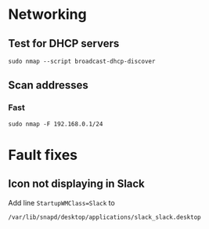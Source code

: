 # Networking
## Test for DHCP servers
`sudo nmap --script broadcast-dhcp-discover`

## Scan addresses
### Fast
`sudo nmap -F 192.168.0.1/24`

# Fault fixes
## Icon not displaying in Slack
Add line `StartupWMClass=Slack` to
```
/var/lib/snapd/desktop/applications/slack_slack.desktop
```


